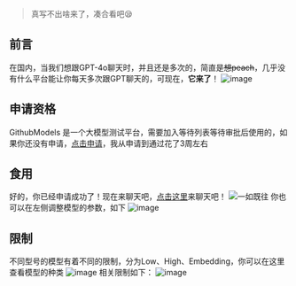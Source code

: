 > 真写不出啥来了，凑合看吧😪
## 前言
在国内，当我们想跟GPT-4o聊天时，并且还是多次的，简直是~~想peach~~，几乎没有什么平台能让你每天多次跟GPT聊天的，可现在，**它来了**！
![image](https://peterimg.pages.dev/file/587e048f9b4c5f7337d83.png)
## 申请资格
GithubModels 是一个大模型测试平台，需要加入等待列表等待审批后使用的，如果你还没有申请，[点击申请](https://github.com/marketplace/models/waitlist/join)，我从申请到通过花了3周左右
## 食用
好的，你已经申请成功了！现在来聊天吧，[点击这里](https://github.com/marketplace?type=models)来聊天吧！
![一如既往](https://peterimg.pages.dev/file/0bfde365f399d48428f36.png)
你也可以在左侧调整模型的参数，如下
![image](https://peterimg.pages.dev/file/6bbbfb9b02700ab169f26.png)
## 限制
不同型号的模型有着不同的限制，分为Low、High、Embedding，你可以在这里查看模型的种类
![image](https://peterimg.pages.dev/file/4af9b9dcec36c8774537f.png)
相关限制如下：
![image](https://peterimg.pages.dev/file/c3aac4f69887a6872ac0c.png)


